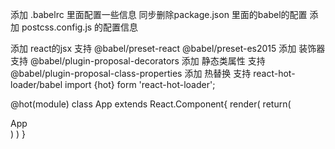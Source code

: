 添加 .babelrc 里面配置一些信息 同步删除package.json 里面的babel的配置
添加 postcss.config.js 的配置信息

添加 react的jsx 支持 @babel/preset-react @babel/preset-es2015
添加 装饰器 支持 @babel/plugin-proposal-decorators
添加 静态类属性 支持 @babel/plugin-proposal-class-properties
添加 热替换 支持 react-hot-loader/babel
import {hot} form 'react-hot-loader';

@hot(module)
class App extends React.Component{
    render(
        return(
            <div>App</div>
        )
    )
}
